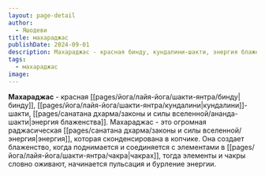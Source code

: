 ```yaml
---
layout: page-detail
author:
  - Яшодеви
title: махараджас
publishDate: 2024-09-01
description: Махараджас - красная бинду, кундалини-шакти, энергия блаженства.
tags:
  - махараджас
image:
---
```

**Махараджас** - красная [[pages/йога/лайя-йога/шакти-янтра/бинду|бинду]], [[pages/йога/лайя-йога/шакти-янтра/кундалини|кундалини]]-шакти, [[pages/санатана дхарма/законы и силы вселенной/ананда-шакти|энергия блаженства]].
Махараджас - это огромная раджасическая [[pages/санатана дхарма/законы и силы вселенной/энергия|энергия]], которая сконденсирована в копчике. Она создает блаженство, когда поднимается и соединяется с элементами в [[pages/йога/лайя-йога/шакти-янтра/чакра|чакрах]], тогда элементы и чакры словно оживают, начинается пульсация и бурление энергии.

